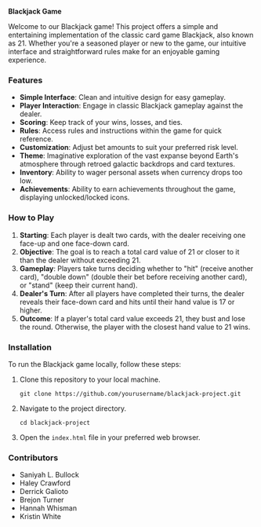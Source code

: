 **Blackjack Game**

Welcome to our Blackjack game! This project offers a simple and entertaining implementation of the classic card game Blackjack, also known as 21. Whether you're a seasoned player or new to the game, our intuitive interface and straightforward rules make for an enjoyable gaming experience.

### Features

- **Simple Interface**: Clean and intuitive design for easy gameplay.
- **Player Interaction**: Engage in classic Blackjack gameplay against the dealer.
- **Scoring**: Keep track of your wins, losses, and ties.
- **Rules**: Access rules and instructions within the game for quick reference.
- **Customization**: Adjust bet amounts to suit your preferred risk level.
- **Theme**: Imaginative exploration of the vast expanse beyond Earth's atmosphere through retroed galactic backdrops and card textures.
- **Inventory**: Ability to wager personal assets when currency drops too low. 
- **Achievements**: Ability to earn achievements throughout the game, displaying unlocked/locked icons.

### How to Play

1. **Starting**: Each player is dealt two cards, with the dealer receiving one face-up and one face-down card.
2. **Objective**: The goal is to reach a total card value of 21 or closer to it than the dealer without exceeding 21.
3. **Gameplay**: Players take turns deciding whether to "hit" (receive another card), "double down" (double their bet before receiving another card), or "stand" (keep their current hand).
4. **Dealer's Turn**: After all players have completed their turns, the dealer reveals their face-down card and hits until their hand value is 17 or higher.
5. **Outcome**: If a player's total card value exceeds 21, they bust and lose the round. Otherwise, the player with the closest hand value to 21 wins.

### Installation

To run the Blackjack game locally, follow these steps:

1. Clone this repository to your local machine.
   ```
   git clone https://github.com/yourusername/blackjack-project.git
   ```

2. Navigate to the project directory.
   ```
   cd blackjack-project
   ```

3. Open the `index.html` file in your preferred web browser.

### Contributors

- Saniyah L. Bullock
- Haley Crawford
- Derrick Galioto
- Brejon Turner
- Hannah Whisman
- Kristin White
